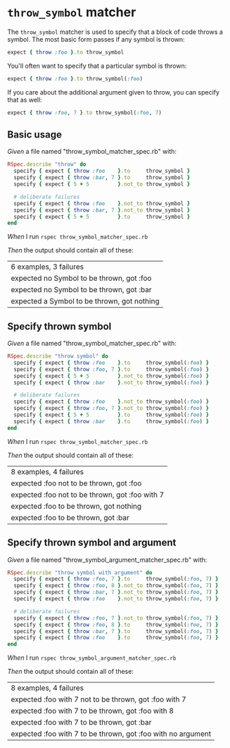 # `throw_symbol` matcher

The `throw_symbol` matcher is used to specify that a block of code throws a symbol. The most
  basic form passes if any symbol is thrown:

  ```ruby
  expect { throw :foo }.to throw_symbol
  ```

  You'll often want to specify that a particular symbol is thrown:

  ```ruby
  expect { throw :foo }.to throw_symbol(:foo)
  ```

  If you care about the additional argument given to throw, you can specify that as well:

  ```ruby
  expect { throw :foo, 7 }.to throw_symbol(:foo, 7)
  ```

## Basic usage

_Given_ a file named "throw_symbol_matcher_spec.rb" with:

```ruby
RSpec.describe "throw" do
  specify { expect { throw :foo    }.to     throw_symbol }
  specify { expect { throw :bar, 7 }.to     throw_symbol }
  specify { expect { 5 + 5         }.not_to throw_symbol }

  # deliberate failures
  specify { expect { throw :foo    }.not_to throw_symbol }
  specify { expect { throw :bar, 7 }.not_to throw_symbol }
  specify { expect { 5 + 5         }.to     throw_symbol }
end
```

_When_ I run `rspec throw_symbol_matcher_spec.rb`

_Then_ the output should contain all of these:

|                                             |
|---------------------------------------------|
| 6 examples, 3 failures                      |
| expected no Symbol to be thrown, got :foo   |
| expected no Symbol to be thrown, got :bar   |
| expected a Symbol to be thrown, got nothing |

## Specify thrown symbol

_Given_ a file named "throw_symbol_matcher_spec.rb" with:

```ruby
RSpec.describe "throw symbol" do
  specify { expect { throw :foo    }.to     throw_symbol(:foo) }
  specify { expect { throw :foo, 7 }.to     throw_symbol(:foo) }
  specify { expect { 5 + 5         }.not_to throw_symbol(:foo) }
  specify { expect { throw :bar    }.not_to throw_symbol(:foo) }

  # deliberate failures
  specify { expect { throw :foo    }.not_to throw_symbol(:foo) }
  specify { expect { throw :foo, 7 }.not_to throw_symbol(:foo) }
  specify { expect { 5 + 5         }.to     throw_symbol(:foo) }
  specify { expect { throw :bar    }.to     throw_symbol(:foo) }
end
```

_When_ I run `rspec throw_symbol_matcher_spec.rb`

_Then_ the output should contain all of these:

|                                                 |
|-------------------------------------------------|
| 8 examples, 4 failures                          |
| expected :foo not to be thrown, got :foo        |
| expected :foo not to be thrown, got :foo with 7 |
| expected :foo to be thrown, got nothing         |
| expected :foo to be thrown, got :bar            |

## Specify thrown symbol and argument

_Given_ a file named "throw_symbol_argument_matcher_spec.rb" with:

```ruby
RSpec.describe "throw symbol with argument" do
  specify { expect { throw :foo, 7 }.to     throw_symbol(:foo, 7) }
  specify { expect { throw :foo, 8 }.not_to throw_symbol(:foo, 7) }
  specify { expect { throw :bar, 7 }.not_to throw_symbol(:foo, 7) }
  specify { expect { throw :foo    }.not_to throw_symbol(:foo, 7) }

  # deliberate failures
  specify { expect { throw :foo, 7 }.not_to throw_symbol(:foo, 7) }
  specify { expect { throw :foo, 8 }.to     throw_symbol(:foo, 7) }
  specify { expect { throw :bar, 7 }.to     throw_symbol(:foo, 7) }
  specify { expect { throw :foo    }.to     throw_symbol(:foo, 7) }
end
```

_When_ I run `rspec throw_symbol_argument_matcher_spec.rb`

_Then_ the output should contain all of these:

|                                                              |
|--------------------------------------------------------------|
| 8 examples, 4 failures                                       |
| expected :foo with 7 not to be thrown, got :foo with 7       |
| expected :foo with 7 to be thrown, got :foo with 8           |
| expected :foo with 7 to be thrown, got :bar                  |
| expected :foo with 7 to be thrown, got :foo with no argument |
